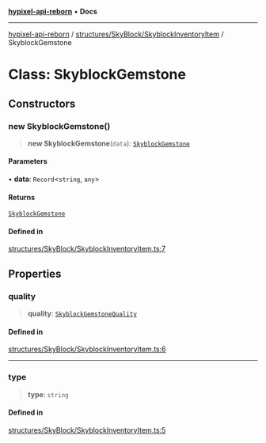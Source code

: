 [**hypixel-api-reborn**](../../../../README.md) • **Docs**

***

[hypixel-api-reborn](../../../../modules.md) / [structures/SkyBlock/SkyblockInventoryItem](../README.md) / SkyblockGemstone

# Class: SkyblockGemstone

## Constructors

### new SkyblockGemstone()

> **new SkyblockGemstone**(`data`): [`SkyblockGemstone`](SkyblockGemstone.md)

#### Parameters

• **data**: `Record`\<`string`, `any`\>

#### Returns

[`SkyblockGemstone`](SkyblockGemstone.md)

#### Defined in

[structures/SkyBlock/SkyblockInventoryItem.ts:7](https://github.com/Kathund/REBORN-docs-TEST/blob/226e7f6a62bb6bca87ef0828ac84e9098d59f860/src/structures/SkyBlock/SkyblockInventoryItem.ts#L7)

## Properties

### quality

> **quality**: [`SkyblockGemstoneQuality`](../type-aliases/SkyblockGemstoneQuality.md)

#### Defined in

[structures/SkyBlock/SkyblockInventoryItem.ts:6](https://github.com/Kathund/REBORN-docs-TEST/blob/226e7f6a62bb6bca87ef0828ac84e9098d59f860/src/structures/SkyBlock/SkyblockInventoryItem.ts#L6)

***

### type

> **type**: `string`

#### Defined in

[structures/SkyBlock/SkyblockInventoryItem.ts:5](https://github.com/Kathund/REBORN-docs-TEST/blob/226e7f6a62bb6bca87ef0828ac84e9098d59f860/src/structures/SkyBlock/SkyblockInventoryItem.ts#L5)
